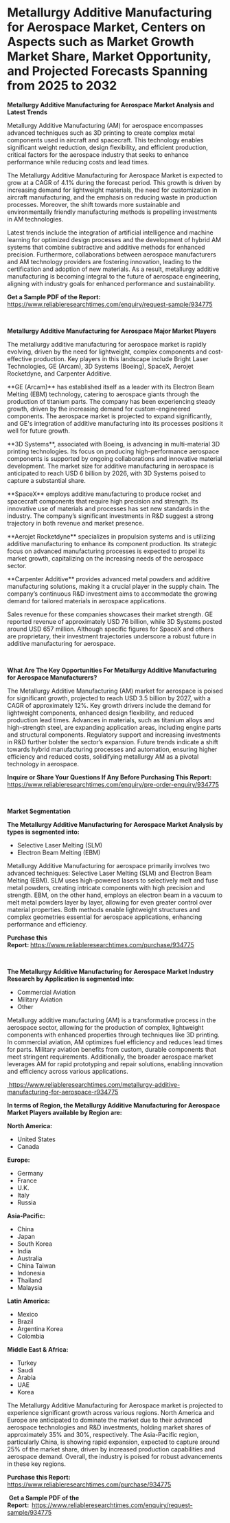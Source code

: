 <p><h1>Metallurgy Additive Manufacturing for Aerospace Market, Centers on Aspects such as Market Growth Market Share, Market Opportunity, and Projected Forecasts Spanning from 2025 to 2032</h1></p><p><strong>Metallurgy Additive Manufacturing for Aerospace Market Analysis and Latest Trends</strong></p>
<p><p>Metallurgy Additive Manufacturing (AM) for aerospace encompasses advanced techniques such as 3D printing to create complex metal components used in aircraft and spacecraft. This technology enables significant weight reduction, design flexibility, and efficient production, critical factors for the aerospace industry that seeks to enhance performance while reducing costs and lead times.</p><p>The Metallurgy Additive Manufacturing for Aerospace Market is expected to grow at a CAGR of 4.1% during the forecast period. This growth is driven by increasing demand for lightweight materials, the need for customization in aircraft manufacturing, and the emphasis on reducing waste in production processes. Moreover, the shift towards more sustainable and environmentally friendly manufacturing methods is propelling investments in AM technologies.</p><p>Latest trends include the integration of artificial intelligence and machine learning for optimized design processes and the development of hybrid AM systems that combine subtractive and additive methods for enhanced precision. Furthermore, collaborations between aerospace manufacturers and AM technology providers are fostering innovation, leading to the certification and adoption of new materials. As a result, metallurgy additive manufacturing is becoming integral to the future of aerospace engineering, aligning with industry goals for enhanced performance and sustainability.</p></p>
<p><strong>Get a Sample PDF of the Report:&nbsp;</strong> <a href="https://www.reliableresearchtimes.com/enquiry/request-sample/934775?utm_campaign=2731&utm_medium=2&utm_source=Github&utm_content=ia&utm_term=18042025&utm_id=metallurgy-additive-manufacturing-for-aerospace">https://www.reliableresearchtimes.com/enquiry/request-sample/934775</a></p>
<p>&nbsp;</p>
<p><strong>Metallurgy Additive Manufacturing for Aerospace Major Market Players</strong></p>
<p><p>The metallurgy additive manufacturing for aerospace market is rapidly evolving, driven by the need for lightweight, complex components and cost-effective production. Key players in this landscape include Bright Laser Technologies, GE (Arcam), 3D Systems (Boeing), SpaceX, Aerojet Rocketdyne, and Carpenter Additive.</p><p>**GE (Arcam)** has established itself as a leader with its Electron Beam Melting (EBM) technology, catering to aerospace giants through the production of titanium parts. The company has been experiencing steady growth, driven by the increasing demand for custom-engineered components. The aerospace market is projected to expand significantly, and GE's integration of additive manufacturing into its processes positions it well for future growth.</p><p>**3D Systems**, associated with Boeing, is advancing in multi-material 3D printing technologies. Its focus on producing high-performance aerospace components is supported by ongoing collaborations and innovative material development. The market size for additive manufacturing in aerospace is anticipated to reach USD 6 billion by 2026, with 3D Systems poised to capture a substantial share.</p><p>**SpaceX** employs additive manufacturing to produce rocket and spacecraft components that require high precision and strength. Its innovative use of materials and processes has set new standards in the industry. The company’s significant investments in R&D suggest a strong trajectory in both revenue and market presence.</p><p>**Aerojet Rocketdyne** specializes in propulsion systems and is utilizing additive manufacturing to enhance its component production. Its strategic focus on advanced manufacturing processes is expected to propel its market growth, capitalizing on the increasing needs of the aerospace sector.</p><p>**Carpenter Additive** provides advanced metal powders and additive manufacturing solutions, making it a crucial player in the supply chain. The company’s continuous R&D investment aims to accommodate the growing demand for tailored materials in aerospace applications.</p><p>Sales revenue for these companies showcases their market strength. GE reported revenue of approximately USD 76 billion, while 3D Systems posted around USD 657 million. Although specific figures for SpaceX and others are proprietary, their investment trajectories underscore a robust future in additive manufacturing for aerospace.</p></p>
<p>&nbsp;</p>
<p><strong>What Are The Key Opportunities For Metallurgy Additive Manufacturing for Aerospace Manufacturers?</strong></p>
<p><p>The Metallurgy Additive Manufacturing (AM) market for aerospace is poised for significant growth, projected to reach USD 3.5 billion by 2027, with a CAGR of approximately 12%. Key growth drivers include the demand for lightweight components, enhanced design flexibility, and reduced production lead times. Advances in materials, such as titanium alloys and high-strength steel, are expanding application areas, including engine parts and structural components. Regulatory support and increasing investments in R&D further bolster the sector’s expansion. Future trends indicate a shift towards hybrid manufacturing processes and automation, ensuring higher efficiency and reduced costs, solidifying metallurgy AM as a pivotal technology in aerospace.</p></p>
<p><strong>Inquire or Share Your Questions If Any Before Purchasing This Report:</strong> <a href="https://www.reliableresearchtimes.com/enquiry/pre-order-enquiry/934775?utm_campaign=2731&utm_medium=2&utm_source=Github&utm_content=ia&utm_term=18042025&utm_id=metallurgy-additive-manufacturing-for-aerospace">https://www.reliableresearchtimes.com/enquiry/pre-order-enquiry/934775</a></p>
<p>&nbsp;</p>
<p><strong>Market Segmentation</strong></p>
<p><strong>The Metallurgy Additive Manufacturing for Aerospace Market Analysis by types is segmented into:</strong></p>
<p><ul><li>Selective Laser Melting (SLM)</li><li>Electron Beam Melting (EBM)</li></ul></p>
<p><p>Metallurgy Additive Manufacturing for aerospace primarily involves two advanced techniques: Selective Laser Melting (SLM) and Electron Beam Melting (EBM). SLM uses high-powered lasers to selectively melt and fuse metal powders, creating intricate components with high precision and strength. EBM, on the other hand, employs an electron beam in a vacuum to melt metal powders layer by layer, allowing for even greater control over material properties. Both methods enable lightweight structures and complex geometries essential for aerospace applications, enhancing performance and efficiency.</p></p>
<p><strong>Purchase this Report:&nbsp;</strong><a href="https://www.reliableresearchtimes.com/purchase/934775?utm_campaign=2731&utm_medium=2&utm_source=Github&utm_content=ia&utm_term=18042025&utm_id=metallurgy-additive-manufacturing-for-aerospace">https://www.reliableresearchtimes.com/purchase/934775</a></p>
<p>&nbsp;</p>
<p><strong>The Metallurgy Additive Manufacturing for Aerospace Market Industry Research by Application is segmented into:</strong></p>
<p><ul><li>Commercial Aviation</li><li>Military Aviation</li><li>Other</li></ul></p>
<p><p>Metallurgy additive manufacturing (AM) is a transformative process in the aerospace sector, allowing for the production of complex, lightweight components with enhanced properties through techniques like 3D printing. In commercial aviation, AM optimizes fuel efficiency and reduces lead times for parts. Military aviation benefits from custom, durable components that meet stringent requirements. Additionally, the broader aerospace market leverages AM for rapid prototyping and repair solutions, enabling innovation and efficiency across various applications.</p></p>
<p><a href="https://www.reliableresearchtimes.com/metallurgy-additive-manufacturing-for-aerospace-r934775?utm_campaign=2731&utm_medium=2&utm_source=Github&utm_content=ia&utm_term=18042025&utm_id=metallurgy-additive-manufacturing-for-aerospace">&nbsp;https://www.reliableresearchtimes.com/metallurgy-additive-manufacturing-for-aerospace-r934775</a></p>
<p><strong>In terms of Region, the Metallurgy Additive Manufacturing for Aerospace Market Players available by Region are:</strong></p>
<p>
    <p> <strong> North America: </strong>
        <ul>
            <li>United States</li>
            <li>Canada</li>
        </ul>
        </p> 
    <p> <strong> Europe: </strong>
        <ul>
            <li>Germany</li>
            <li>France</li>
            <li>U.K.</li>
            <li>Italy</li>
            <li>Russia</li>
        </ul>
        </p> 
    <p> <strong> Asia-Pacific: </strong>
        <ul>
            <li>China</li>
            <li>Japan</li>
            <li>South Korea</li>
            <li>India</li>
            <li>Australia</li>
            <li>China Taiwan</li>
            <li>Indonesia</li>
            <li>Thailand</li>
            <li>Malaysia</li>
        </ul>
        </p> 
    <p> <strong> Latin America: </strong>
        <ul>
            <li>Mexico</li>
            <li>Brazil</li>
            <li>Argentina Korea</li>
            <li>Colombia</li>
        </ul>
        </p> 
    <p> <strong> Middle East & Africa: </strong>
        <ul>
            <li>Turkey</li>
            <li>Saudi</li>
            <li>Arabia</li>
            <li>UAE</li>
            <li>Korea</li>
        </ul>
    </p>
    </p>
<p><p>The Metallurgy Additive Manufacturing for Aerospace market is projected to experience significant growth across various regions. North America and Europe are anticipated to dominate the market due to their advanced aerospace technologies and R&D investments, holding market shares of approximately 35% and 30%, respectively. The Asia-Pacific region, particularly China, is showing rapid expansion, expected to capture around 25% of the market share, driven by increased production capabilities and aerospace demand. Overall, the industry is poised for robust advancements in these key regions.</p></p>
<p><strong>Purchase this Report: </strong><a href="https://www.reliableresearchtimes.com/purchase/934775?utm_campaign=2731&utm_medium=2&utm_source=Github&utm_content=ia&utm_term=18042025&utm_id=metallurgy-additive-manufacturing-for-aerospace">https://www.reliableresearchtimes.com/purchase/934775</a></p>
<p>&nbsp;<strong>Get a Sample PDF of the Report:&nbsp;&nbsp;</strong><a href="https://www.reliableresearchtimes.com/enquiry/request-sample/934775?utm_campaign=2731&utm_medium=2&utm_source=Github&utm_content=ia&utm_term=18042025&utm_id=metallurgy-additive-manufacturing-for-aerospace">https://www.reliableresearchtimes.com/enquiry/request-sample/934775</a></p>
<p><strong></strong></p>
<p><p></p><p></p><p></p></p>